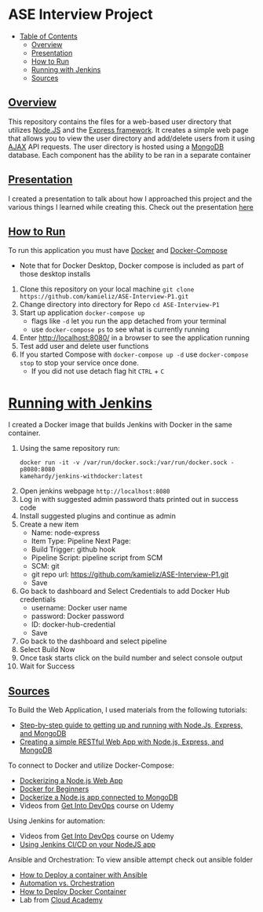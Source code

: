  # ASE Interview Project

- [Table of Contents](#table-of-contents)
  * [Overview](#overview)
  * [Presentation](#presentation)
  * [How to Run](#how-to-run)
  * [Running with Jenkins](#running-with-jenkins)
  * [Sources](#sources)
   
  
## [Overview](#overview)
This repository contains the files for a web-based user directory that utilizes [Node.JS](https://www.w3schools.com/nodejs/nodejs_intro.asp) and the [Express framework](https://expressjs.com/). It creates a simple web page that allows you to view the user directory and add/delete users from it using [AJAX](https://www.w3schools.com/whatis/whatis_ajax.asp) API requests. The user directory is hosted using a [MongoDB](https://www.mongodb.com/what-is-mongodb) database. Each component has the ability to be ran in a separate container 
  

## [Presentation](#presentation)
I created a presentation to talk about how I approached this project and the various things I learned while creating this. Check out the presentation [here](https://docs.google.com/presentation/d/1Q-vwTyKmMiJI9utcJ_jaUm5RBft-qiX3Q6DDKmAWYls/edit?usp=sharing)

## [How to Run](#how-to-run)
To run this application you must have [Docker](https://docs.docker.com/install/) and [Docker-Compose](https://docs.docker.com/compose/install/)
- Note that for Docker Desktop, Docker compose is included as part of those desktop installs
1. Clone this repository on your local machine
`git clone https://github.com/kamieliz/ASE-Interview-P1.git`
2. Change directory into directory for Repo
`cd ASE-Interview-P1`
3. Start up application
`docker-compose up`
	- flags like `-d` let you run the app detached from your terminal
	- use `docker-compose ps` to see what is currently running
4. Enter [http://localhost:8080/](http://localhost:8080/) in a browser to see the application running
5. Test add user and delete user functions
6. If you started Compose with `docker-compose up -d` use `docker-compose stop` to stop your service once done.
	- If you did not use detach flag hit `CTRL` + `C`

# [Running with Jenkins](#running-with-jenkins)

I created a Docker image that builds Jenkins with Docker in the same container.
1. Using the same repository run:
	```
	docker run -it -v /var/run/docker.sock:/var/run/docker.sock -p8080:8080 
	kamehardy/jenkins-withdocker:latest
	```
2. Open jenkins webpage `http://localhost:8080`
3. Log in with suggested admin password thats printed out in success code
4. Install suggested plugins and continue as admin
5. Create a new item
	- Name: node-express
	- Item Type: Pipeline
	Next Page:
	- Build Trigger: github hook
	- Pipeline Script: pipeline script from SCM
	- SCM: git
	- git repo url: https://github.com/kamieliz/ASE-Interview-P1.git
	- Save
6. Go back to dashboard and Select Credentials to add Docker Hub credentials
	- username: Docker user name
	- password: Docker password
	- ID: docker-hub-credential
	- Save
7. Go back to the dashboard and select pipeline 
8. Select Build Now
9. Once task starts click on the build number and select console output
10. Wait for Success


## [Sources](#sources)
To Build the Web Application, I used materials from the following tutorials:
- [Step-by-step guide to getting up and running with Node.Js, Express, and MongoDB](https://closebrace.com/tutorials/2017-03-02/the-dead-simple-step-by-step-guide-for-front-end-developers-to-getting-up-and-running-with-nodejs-express-and-mongodb)
- [Creating a simple RESTful Web App with Node.js, Express, and MongoDB](https://closebrace.com/tutorials/2017-03-02/creating-a-simple-restful-web-app-with-nodejs-express-and-mongodb)

To connect to Docker and utilize Docker-Compose:
- [Dockerizing a Node.js Web App](https://nodejs.org/de/docs/guides/nodejs-docker-webapp/)
- [Docker for Beginners](https://docker-curriculum.com/)
- [Dockerize a Node.js app connected to MongoDB](https://docker-curriculum.com/)
- Videos from [Get Into DevOps](https://www.udemy.com/course/devops-masterclass/) course on Udemy

Using Jenkins for automation:
- Videos from [Get Into DevOps](https://www.udemy.com/course/devops-masterclass/) course on Udemy
- [Using Jenkins CI/CD on your NodeJS app](https://blog.harveydelaney.com/jenkins-build-test-deploy-node-app/)

Ansible and Orchestration:
To view ansible attempt check out ansible folder
- [How to Deploy a container with Ansible](https://www.techrepublic.com/article/how-to-deploy-a-container-with-ansible/)
- [Automation vs. Orchestration](https://www.burwood.com/blog-archive/automation-vs-orchestration-whats-the-difference)
- [How to Deploy Docker Container](https://www.codementor.io/@mamytianarakotomalala/how-to-deploy-docker-container-with-ansible-on-debian-8-mavm48kw0)
- Lab from [Cloud Academy](https://cloudacademy.com/lab/getting-started-ansible/)





 